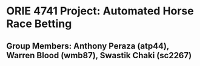 # ORIE 4741 Project: Automated Horse Race Betting

## Group Members: Anthony Peraza (atp44), Warren Blood (wmb87), Swastik Chaki (sc2267) 
